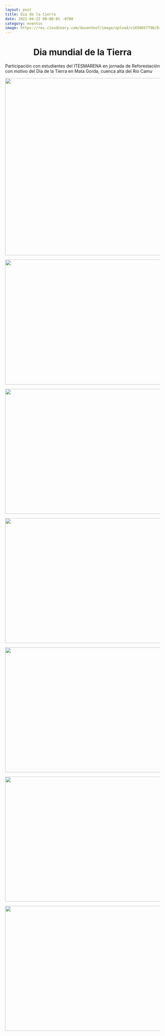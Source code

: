 ```yaml
---
layout: post
title: Día de la tierra
date: 2022-04-22 08:00:01 -0700
category: eventos
image: https://res.cloudinary.com/duuonteo7/image/upload/v1650657796/Dia%20de%20la%20tierra/1.jpg
---
```

<h1 style="text-align: center;">Dia mundial de la Tierra</h1>
<p style="text-align: justify;">Participaci&oacute;n con estudiantes del ITESMARENA en jornada de Reforestaci&oacute;n con motivo del Dia de la Tierra en Mata Gorda, cuenca alta del R&iacute;o Camu</p>
<p></p>
<p><img src="https://res.cloudinary.com/duuonteo7/image/upload/v1650657796/Dia%20de%20la%20tierra/1.jpg" alt="" style="display: block; margin-left: auto; margin-right: auto;" width="812" height="576" /></p>
<p style="text-align: center;"><img src="https://res.cloudinary.com/duuonteo7/image/upload/v1650657796/Dia%20de%20la%20tierra/2.jpg" alt="" width="812" height="406" /></p>
<p style="text-align: center;"><img src="https://res.cloudinary.com/duuonteo7/image/upload/v1650657796/Dia%20de%20la%20tierra/3.jpg" alt="" width="812" height="406" /></p>
<p style="text-align: center;"><img src="https://res.cloudinary.com/duuonteo7/image/upload/v1650657796/Dia%20de%20la%20tierra/4.jpg" alt="" width="812" height="406" /></p>
<p style="text-align: center;"><img src="https://res.cloudinary.com/duuonteo7/image/upload/v1650657796/Dia%20de%20la%20tierra/5.jpg" alt="" width="812" height="406" /></p>
<p style="text-align: center;"><img src="https://res.cloudinary.com/duuonteo7/image/upload/v1650657796/Dia%20de%20la%20tierra/6.jpg" alt="" width="812" height="406" /></p>
<p style="text-align: center;"><img src="https://res.cloudinary.com/duuonteo7/image/upload/v1650657796/Dia%20de%20la%20tierra/7.jpg" alt="" width="812" height="406" /></p>
